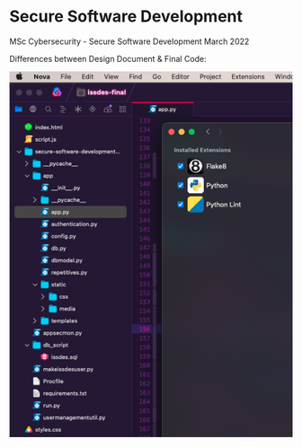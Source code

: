 # Secure Software Development
MSc Cybersecurity - Secure Software Development March 2022


Differences between Design Document & Final Code:



![This is an image](https://github.com/zihaadk/secure-software-development/blob/main/images/nova.png)
